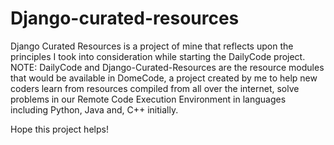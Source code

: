 # Django-curated-resources
Django Curated Resources is a project of mine that reflects upon the principles I took into consideration while starting the DailyCode project.
NOTE:  DailyCode and Django-Curated-Resources are the resource modules that would be available in DomeCode, a project created by me to help new coders learn from resources compiled from all over the internet, solve problems in our Remote Code Execution Environment in languages including Python, Java and, C++ initially.

Hope this project helps!
